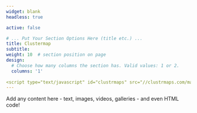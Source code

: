 ```yaml
---
widget: blank
headless: true

active: false

# ... Put Your Section Options Here (title etc.) ...
title: Clustermap
subtitle:
weight: 10  # section position on page
design:
  # Choose how many columns the section has. Valid values: 1 or 2.
  columns: '1'
  
<script type="text/javascript" id="clustrmaps" src="//clustrmaps.com/map_v2.js?d=im6qhA8eSkRhdZmj9ActkC4ebl7dDLRKyZK-3r3HT50&cl=ffffff&w=a"></script>
---
```


Add any content here - text, images, videos, galleries - and even HTML code!
